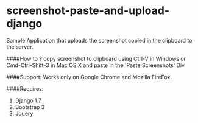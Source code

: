 # screenshot-paste-and-upload-django

Sample Application that uploads the screenshot copied in the clipboard to the server.


####How to ?
copy screenshot to clipboard using Ctrl-V in Windows or Cmd-Ctrl-Shift-3 in Mac OS X and paste in the 'Paste Screenshots' Div

####Support:
Works only on Google Chrome and Mozilla FireFox.

####Requires:
1. Django 1.7
2. Bootstrap 3
3. Jquery
